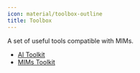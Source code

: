 ```yaml
---
icon: material/toolbox-outline
title: Toolbox
---
```


A set of useful tools compatible with MIMs.

- [AI Toolkit](ai_toolkit.md)
- [MIMs Toolkit](mims_toolkit.md)